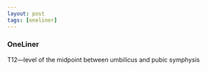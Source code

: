 ```yaml
---
layout: post
tags: [oneliner]
---
```



### OneLiner

T12—level of the midpoint between umbilicus and pubic symphysis
